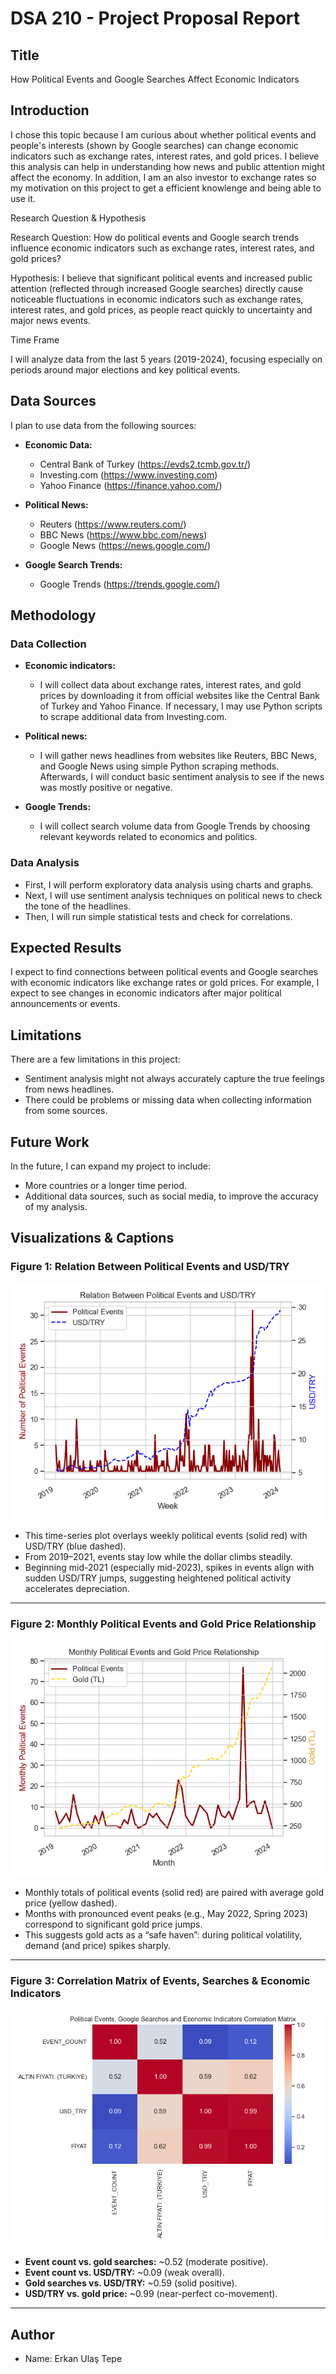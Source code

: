 # DSA 210 - Project Proposal Report

## Title

How Political Events and Google Searches Affect Economic Indicators

## Introduction

I chose this topic because I am curious about whether political events and people's interests (shown by Google searches) can change economic indicators such as exchange rates, interest rates, and gold prices. I believe this analysis can help in understanding how news and public attention might affect the economy. In addition, I am an also investor to exchange rates so my motivation on this project to get a efficient knowlenge and being able to use it.

Research Question & Hypothesis

Research Question: How do political events and Google search trends influence economic indicators such as exchange rates, interest rates, and gold prices?

Hypothesis: I believe that significant political events and increased public attention (reflected through increased Google searches) directly cause noticeable fluctuations in economic indicators such as exchange rates, interest rates, and gold prices, as people react quickly to uncertainty and major news events.

Time Frame

I will analyze data from the last 5 years (2019-2024), focusing especially on periods around major elections and key political events.

## Data Sources

I plan to use data from the following sources:

- **Economic Data:**
  - Central Bank of Turkey (https://evds2.tcmb.gov.tr/)
  - Investing.com (https://www.investing.com)
  - Yahoo Finance (https://finance.yahoo.com/)

- **Political News:**
  - Reuters (https://www.reuters.com/)
  - BBC News (https://www.bbc.com/news)
  - Google News (https://news.google.com/)

- **Google Search Trends:**
  - Google Trends (https://trends.google.com/)


## Methodology

### Data Collection

- **Economic indicators:**
  - I will collect data about exchange rates, interest rates, and gold prices by downloading it from official websites like the Central Bank of Turkey and Yahoo Finance. If necessary, I may use Python scripts to scrape additional data from Investing.com.

- **Political news:**
  - I will gather news headlines from websites like Reuters, BBC News, and Google News using simple Python scraping methods. Afterwards, I will conduct basic sentiment analysis to see if the news was mostly positive or negative.

- **Google Trends:**
  - I will collect search volume data from Google Trends by choosing relevant keywords related to economics and politics.

### Data Analysis

- First, I will perform exploratory data analysis using charts and graphs.
- Next, I will use sentiment analysis techniques on political news to check the tone of the headlines.
- Then, I will run simple statistical tests and check for correlations.

## Expected Results

I expect to find connections between political events and Google searches with economic indicators like exchange rates or gold prices. For example, I expect to see changes in economic indicators after major political announcements or events.

## Limitations

There are a few limitations in this project:
- Sentiment analysis might not always accurately capture the true feelings from news headlines.
- There could be problems or missing data when collecting information from some sources.

## Future Work

In the future, I can expand my project to include:
- More countries or a longer time period.
- Additional data sources, such as social media, to improve the accuracy of my analysis.

## Visualizations & Captions

### Figure 1: Relation Between Political Events and USD/TRY
![USD vs Events](data/processed/plot_event_vs_usd.png)

* This time-series plot overlays weekly political events (solid red) with USD/TRY (blue dashed).
* From 2019–2021, events stay low while the dollar climbs steadily.
* Beginning mid-2021 (especially mid-2023), spikes in events align with sudden USD/TRY jumps, suggesting heightened political activity accelerates depreciation.

---

### Figure 2: Monthly Political Events and Gold Price Relationship
![Monthly Events vs Gold](data/processed/plot_event_vs_gold_monthly.png)

* Monthly totals of political events (solid red) are paired with average gold price (yellow dashed).
* Months with pronounced event peaks (e.g., May 2022, Spring 2023) correspond to significant gold price jumps.
* This suggests gold acts as a “safe haven”: during political volatility, demand (and price) spikes sharply.

---

### Figure 3: Correlation Matrix of Events, Searches & Economic Indicators
![Correlation Heatmap](data/processed/correlation_heatmap.png)

* **Event count vs. gold searches:** ~0.52 (moderate positive).  
* **Event count vs. USD/TRY:** ~0.09 (weak overall).  
* **Gold searches vs. USD/TRY:** ~0.59 (solid positive).  
* **USD/TRY vs. gold price:** ~0.99 (near-perfect co-movement).

---


## Author

- Name: Erkan Ulaş Tepe


